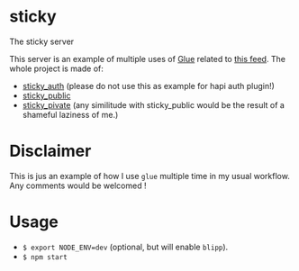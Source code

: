 # sticky
The sticky server

This server is an example of multiple uses of [Glue](https://github.com/hapijs/glue) related to [this feed](https://github.com/dwyl/learn-hapi/issues/44).
The whole project is made of:
* [sticky_auth](https://github.com/vdeturckheim/sticky_auth) (please do not use this as example for hapi auth plugin!)
* [sticky_public](https://github.com/vdeturckheim/sticky_public)
* [sticky_pivate](https://github.com/vdeturckheim/sticky_private) (any similitude with sticky_public would be the result of a shameful laziness of me.)

# Disclaimer

This is jus an example of how I use `glue` multiple time in my usual workflow. Any comments would be welcomed !

# Usage

* `$ export NODE_ENV=dev` (optional, but will enable `blipp`).
* `$ npm start`
